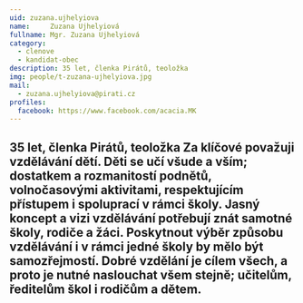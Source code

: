 ```yaml
---
uid: zuzana.ujhelyiova
name:     Zuzana Ujhelyiová
fullname: Mgr. Zuzana Ujhelyiová 
category:
  - clenove
  - kandidat-obec
description: 35 let, členka Pirátů, teoložka
img: people/t-zuzana-ujhelyiova.jpg
mail:
  - zuzana.ujhelyiova@pirati.cz
profiles:
  facebook: https://www.facebook.com/acacia.MK
---
```

35 let, členka Pirátů, teoložka
Za klíčové považuji vzdělávání dětí. Děti se učí všude a vším; dostatkem a rozmanitostí podnětů, volnočasovými aktivitami, respektujícím přístupem i spoluprací v rámci školy. Jasný koncept a vizi vzdělávání potřebují znát samotné školy, rodiče a žáci. Poskytnout výběr způsobu vzdělávání i v rámci jedné školy by mělo být samozřejmostí. Dobré vzdělání je cílem všech, a proto je nutné naslouchat všem stejně; učitelům, ředitelům škol i rodičům a dětem.
---